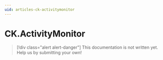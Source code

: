 ```yaml
---
uid: articles-ck-activitymonitor
---
```

CK.ActivityMonitor
==================

> [!div class="alert alert-danger"]
> This documentation is not written yet. Help us by submitting your own!
